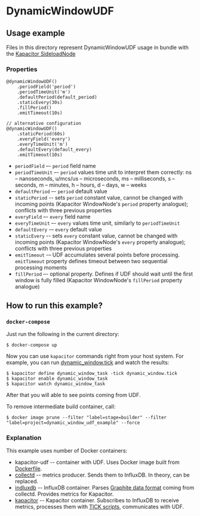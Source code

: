 # DynamicWindowUDF

## Usage example

Files in this directory represent DynamicWindowUDF usage in bundle with the 
[Kapacitor SideloadNode](https://docs.influxdata.com/kapacitor/v1.5/nodes/sideload_node/)

### Properties

```tickscript
@dynamicWindowUDF()
    .periodField('period')
    .periodTimeUnit('m')
    .defaultPeriod(default_period)
    .staticEvery(30s)
    .fillPeriod()
    .emitTimeout(10s)
    
// alternative configuration
@dynamicWindowUDF()
    .staticPeriod(60s)
    .everyField('every')
    .everyTimeUnit('m')
    .defaultEvery(default_every)
    .emitTimeout(10s)
```

* `periodField` –- `period` field name
* `periodTimeUnit` –- `period` values time unit to interpret them correctly: ns 
  – nanoseconds, u/mcs/us – microseconds, ms – milliseconds, s – seconds, m – 
  minutes, h – hours, d – days, w – weeks
* `defaultPeriod` –- `period` default value
* `staticPeriod` -- sets `period` constant value, cannot be changed with 
  incoming points (Kapacitor WindowNode's `period` property
  analogue); conflicts with three previous properties
* `everyField` –- `every` field name
* `everyTimeUnit` –- `every` values time unit, similarly to `periodTimeUnit`
* `defaultEvery` -– `every` default value
* `staticEvery` -- sets `every` constant value, cannot be changed with
  incoming points (Kapacitor WindowNode's `every` property
  analogue); conflicts with three previous properties
* `emitTimeout` -–  UDF accumulates several points before processing. 
  `emitTimeout` property defines timeout between two sequential processing 
  moments
* `fillPeriod` –- optional property. Defines if UDF should wait until the first 
  window is fully filled (Kapacitor WindowNode's `fillPeriod` property 
  analogue)

## How to run this example?

### `docker-compose`

Just run the following in the current directory:

```terminal
$ docker-compose up
```

Now you can use `kapacitor` commands right from your host system. For example,
you can run [dynamic_window.tick](dynamic_window.tick) and watch the results:

```terminal
$ kapacitor define dynamic_window_task -tick dynamic_window.tick
$ kapacitor enable dynamic_window_task
$ kapacitor watch dynamic_window_task
```

After that you will able to see points coming from UDF.

To remove intermediate build container, call:

```terminal
$ docker image prune --filter "label=stage=builder" --filter "label=project=dynamic_window_udf_example" --force
```

### Explanation

This example uses number of Docker containers:

* kapacitor-udf -- container with UDF. Uses Docker image built from
[Dockerfile](../../Dockerfile).
* [collectd](https://registry.hub.docker.com/r/fr3nd/collectd) -- metrics
producer. Sends them to InfluxDB. In theory, can be replaced.
* [indluxdb](https://registry.hub.docker.com/_/influxdb) -- InfluxDB container.
Parses [Graphite data format](https://docs.influxdata.com/influxdb/v1.7/supported_protocols/graphite/#)
coming from collectd. Provides metrics for Kapacitor.
* [kapacitor](https://registry.hub.docker.com/_/kapacitor) -- Kapacitor
container. Subscribes to InfluxDB to receive metrics, processes them with
[TICK scripts](https://docs.influxdata.com/kapacitor/v1.5/tick/syntax/#),
communicates with UDF.
